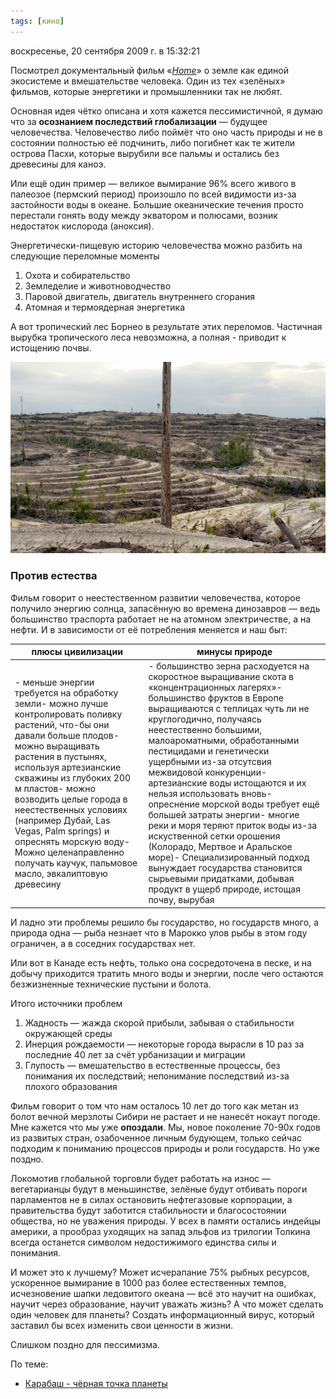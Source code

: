 ```yaml
---
tags: [кино]
---
```


воскресенье, 20 сентября 2009 г. в 15:32:21

Посмотрел документальный фильм «_[Home](http://www.youtube.com/user/homeproject)_» о земле как единой экосистеме и вмешательстве человека. Один из тех «зелёных» фильмов, которые энергетики и промышленники так не любят.

Основная идея чётко описана и хотя кажется пессимистичной, я думаю что за **осознанием последствий глобализации** — будущее человечества. Человечество либо поймёт что оно часть природы и не в состоянии полностью её подчинить, либо погибнет как те жители острова Пасхи, которые вырубили все пальмы и остались без древесины для каноэ.

Или ещё один пример — великое вымирание 96% всего живого в палеозое (пермский период) произошло по всей видимости из-за застойности воды в океане. Большие океанические течения просто перестали гонять воду между экватором и полюсами, возник недостаток кислорода (аноксия).

<!-- truncate -->

Энергетически-пищевую историю человечества можно разбить на следующие переломные моменты

1. Охота и собирательство
2. Земледелие и животноводчество
3. Паровой двигатель, двигатель внутреннего сгорания
4. Атомная и термоядерная энергетика

А вот тропический лес Борнео в результате этих переломов. Частичная вырубка тропического леса невозможна, а полная - приводит к истощению почвы.

![](img/17.jpg)
### Против естества

Фильм говорит о неестественном развитии человечества, которое получило энергию солнца, запасённую во времена динозавров — ведь большинство траспорта работает не на атомном электричестве, а на нефти. И в зависимости от её потребления меняется и наш быт:

|плюсы цивилизации|минусы природе|
|---|---|
|- меньше энергии требуется на обработку земли- можно лучше контролировать поливку растений, что-бы они давали больше плодов- можно выращивать растения в пустынях, используя артезианские скважины из глубоких 200 м пластов- можно возводить целые города в неестественных условиях (например Дубай, Las Vegas, Palm springs) и опреснять морскую воду- Можно целенаправленно получать каучук, пальмовое масло, эвкалиптовую древесину|- большинство зерна расходуется на скоростное выращивание скота в «концентрационных лагерях»- большинство фруктов в Европе выращиваются с теплицах чуть ли не круглогодично, получаясь неестественно большими, малоароматными, обработанными пестицидами и генетически ущербными из-за отсутсвия межвидовой конкуренции- артезианские воды истощаются и их нельзя использовать вновь- опреснение морской воды требует ещё большей затраты энергии- многие реки и моря теряют приток воды из-за искуственной сетки орошения (Колорадо, Мертвое и Аральское море)- Специализированный подход вынуждает государства становится сырьевыми придатками, добывая продукт в ущерб природе, истощая почву, вырубая|

И ладно эти проблемы решило бы государство, но государств много, а природа одна — рыба незнает что в Марокко улов рыбы в этом году ограничен, а в соседних государствах нет. 

Или вот в Канаде есть нефть, только она сосредоточена в песке, и на добычу приходится тратить много воды и энергии, после чего остаются безжизненные технические пустыни и болота.

Итого источники проблем

1. Жадность — жажда скорой прибыли, забывая о стабильности окружающей среды
2. Инерция рождаемости — некоторые города вырасли в 10 раз за последние 40 лет за счёт урбанизации и миграции
3. Глупость — вмешательство в естественные процессы, без понимания их последствий; непонимание последствий из-за плохого образования

Фильм говорит о том что нам осталось 10 лет до того как метан из болот вечной мерзлоты Сибири не растает и не нанесёт нокаут погоде. Мне кажется что _мы_ уже **опоздали**. Мы, новое поколение 70-90х годов из развитых стран, озабоченное личным будующем, только сейчас подходим к пониманию процессов природы и роли государств. Но уже поздно.

Локомотив глобальной торговли будет работать на износ — вегетарианцы будут в меньшинстве, зелёные будут отбивать пороги парламентов не в силах остановить нефтегазовые корпорации, а правительства будут заботится стабильности и благосостоянии общества, но не уважения природы. У всех в памяти остались индейцы америки, а прообраз уходящих на запад эльфов из трилогии Толкина всегда останется символом недостижимого единства силы и понимания.

И может это к лучшему? Может исчерапание 75% рыбных ресурсов, ускоренное вымирание в 1000 раз более естественных темпов, исчезновение шапки ледовитого океана — всё это научит на ошибках, научит через образование, научит уважать жизнь? А что может сделать один человек для планеты? Создать информационный вирус, который заставил бы всех изменить свои ценности в жизни.

Слишком поздно для пессимизма.

По теме: 

- [Карабаш - чёрная точка планеты](http://ekimoff.ru/191/)